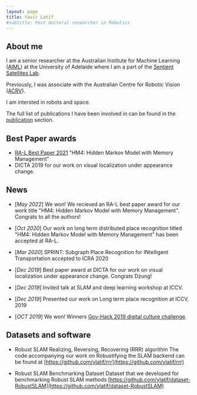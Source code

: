 ```yaml
---
layout: page
title: Yasir Latif
#subtitle: Post doctoral researcher in Robotics
---
```


## About me

I am a senior researcher at the Australian Institute for Machine Learning ([AIML](https://www.adelaide.edu.au/aiml/)) at the University of Adelaide where I am a part of the [Sentient Satellites Lab](https://cs.adelaide.edu.au/~ssl/).

 Previously, I was associate with the Australian Centre for Robotic Vision ([ACRV](https://roboticvision.org/)).

I am intersted in robots and space.

The full list of publications I have been involved in can be found in the [publication](/publications) section.

## Best Paper awards

- [RA-L Best Paper 2021](https://www.ieee-ras.org/awards-recognition/publications-awards/70-awards-recognition/publication-awards/722-ieee-robotics-and-automation-letters-best-paper-award) "HM4: Hidden Markov Model with Memory Management"
- DICTA 2019 for our work on visual localization under appearance change.

## News

- [*May 2022*] We won! We recieved an RA-L best paper award for our work title "HM4: Hidden Markov Model with Memory Management". Congrats to all the authors!

- [*Oct 2020*] Our work on long term distributed place recognition titled "HM4: Hidden Markov Model with Memory Management" has been accepted at RA-L.
- [*Mar 2020*] SPRINT: Subgraph Place Recognition for INtelligent Transportation accepted to ICRA 2020
- [*Dec 2019*] Best paper award at DICTA for our work on visual localization under appearance change. Congrats Dzung!
- [*Dec 2019*] Invited talk at SLAM and deep learning workshop at ICCV.
- [*Dec 2019*] Presented our work on Long term place recognition at ICCV, 2019
- [*OCT 2019*] We won! Winners [Gov-Hack 2019 digital culture challenge](https://www.adelaide.edu.au/aiml/news/list/2019/10/21/team-artificially-intelligent-win-at-govhack-2019).

## Datasets and software

- Robust SLAM Realizing, Reversing, Recovering (RRR) algorithm
  The code accompanying our work on Robustifying the SLAM backend can be found at
  [https://github.com/ylatif/rrr](https://github.com/ylatif/rrr)

- Robust SLAM Benchmarking Dataset
  Dataset that we developed for benchmarking Robust SLAM methods
  [https://github.com/ylatif/dataset-RobustSLAM](https://github.com/ylatif/dataset-RobustSLAM)
